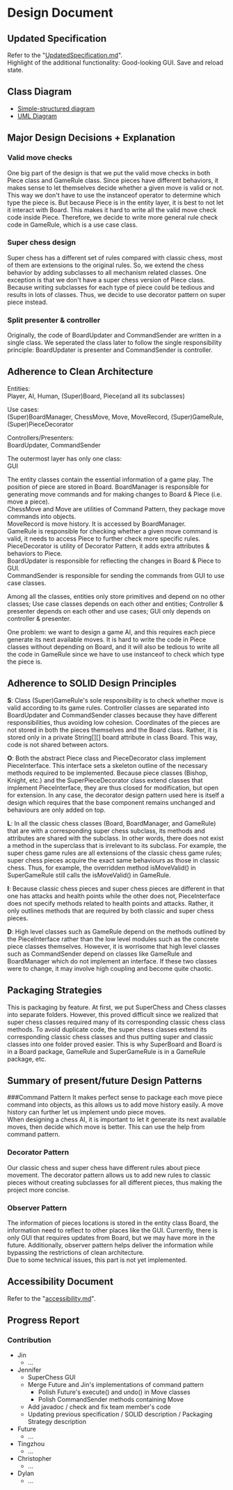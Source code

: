 # Design Document

## Updated Specification
Refer to the "[UpdatedSpecification.md](UpdatedSpecification.md)".  
Highlight of the additional functionality: Good-looking GUI. Save and reload state. 

## Class Diagram
- [Simple-structured diagram](Class_Diagram%20Mermaid.md)
- [UML Diagram](class%20diagram.uml)

## Major Design Decisions + Explanation
### Valid move checks
One big part of the design is that we put the valid move checks in both Piece class and GameRule class.
Since pieces have different behaviors, it makes sense to let themselves decide whether a given move is valid or not.
This way we don't have to use the instanceof operator to determine which type the piece is. But because Piece is in the entity 
layer, it is best to not let it interact with Board. This makes it hard to write all the valid move check code inside
Piece. Therefore, we decide to write more general rule check code in GameRule, which is a use case class.

### Super chess design
Super chess has a different set of rules compared with classic chess, most of them are extensions to the original rules.
So, we extend the chess behavior by adding subclasses to all mechanism related classes. One exception is that we don't 
have a super chess version of Piece class. Because writing subclasses for each type of piece could be tedious and results 
in lots of classes. Thus, we decide to use decorator pattern on super piece instead.

### Split presenter & controller
Originally, the code of BoardUpdater and CommandSender are written in a single class. We seperated the class
later to follow the single responsibility principle: BoardUpdater is presenter and CommandSender is controller.

## Adherence to Clean Architecture
Entities:\
Player, AI, Human, (Super)Board, Piece(and all its subclasses)

Use cases:\
(Super)BoardManager, ChessMove, Move, MoveRecord, (Super)GameRule, (Super)PieceDecorator

Controllers/Presenters:\
BoardUpdater, CommandSender

The outermost layer has only one class:\
GUI

The entity classes contain the essential information of a game play. The position of piece are stored in Board.
BoardManager is responsible for generating move commands and for making changes to Board & Piece (i.e. move a piece).\
ChessMove and Move are utilities of Command Pattern, they package move commands into objects.\
MoveRecord is move history. It is accessed by BoardManager.\
GameRule is responsible for checking whether a given move command is valid, it needs to access Piece to further check
more specific rules.\
PieceDecorator is utility of Decorator Pattern, it adds extra attributes & behaviors to Piece.\
BoardUpdater is responsible for reflecting the changes in Board & Piece to GUI.\
CommandSender is responsible for sending the commands from GUI to use case classes.

Among all the classes, entities only store primitives and depend on no other classes; Use case classes depends on each
other and entities; Controller & presenter depends on each other and use cases; GUI only depends on controller & 
presenter.

One problem: we want to design a game AI, and this requires each piece generate its next available moves. It is hard to 
write the code in Piece classes without depending on Board, and it will also be tedious to write all the code in 
GameRule since we have to use instanceof to check which type the piece is.



## Adherence to SOLID Design Principles
**S**: Class (Super)GameRule's sole responsibility is to check whether move is valid according to its game rules. 
Controller classes are separated into BoardUpdater and CommandSender classes because they have different 
responsibilities, thus avoiding low cohesion. Coordinates of the pieces are not stored in both the pieces themselves 
and the Board class. Rather, it is stored only in a private String[][] board attribute in class Board. This way, code is
not shared between actors.

**O**: Both the abstract Piece class and PieceDecorator class implement PieceInterface. This interface sets 
a skeleton outline of the necessary methods required to be implemented. Because piece classes (Bishop, Knight, etc.)
and the SuperPieceDecorator class extend classes that implement PieceInterface, they are thus closed for modification, 
but open for extension. In any case, the decorator design pattern used here is itself a design which requires that the 
base component remains unchanged and behaviours are only added on top.

**L**: In all the classic chess classes (Board, BoardManager, and GameRule) that are with a corresponding super chess 
subclass, its methods and attributes are shared with the subclass. In other words, there does not exist a method in the 
superclass that is irrelevant to its subclass. For example, the super chess game rules are all extensions of the classic
chess game rules; super chess pieces acquire the exact same behaviours as those in classic chess. Thus, for example, 
the overridden method isMoveValid() in SuperGameRule still calls the isMoveValid() in GameRule. 

**I**: Because classic chess pieces and super chess pieces are different in that one has attacks and health points 
while the other does not, PieceInterface does not specify methods related to health points and attacks. Rather, it only
outlines methods that are required by both classic and super chess pieces. 

**D**: High level classes such as GameRule depend on the methods outlined by the PieceInterface rather than 
the low level modules such as the concrete piece classes themselves. However, it is worrisome that high level classes
such as CommandSender depend on classes like GameRule and BoardManager which do not implement an interface. If these 
two classes were to change, it may involve high coupling and become quite chaotic.

## Packaging Strategies
This is packaging by feature. At first, we put SuperChess and Chess classes into separate folders. However, this proved
difficult since we realized that super chess classes required many of its corresponding classic chess class methods. To 
avoid duplicate code, the super chess classes extend its corresponding classic chess classes and thus putting super 
and classic classes into one folder proved easier. This is why SuperBoard and Board is in a Board package, GameRule and
SuperGameRule is in a GameRule package, etc.

## Summary of present/future Design Patterns 
###Command Pattern
It makes perfect sense to package each move piece command into objects, as this allows us to add move history easily.
A move history can further let us implement undo piece moves. \
When designing a chess AI, it is important to let it generate its next available moves, then decide which move is 
better. This can use the help from command pattern.

### Decorator Pattern
Our classic chess and super chess have different rules about piece movement. The decorator pattern allows us to add new
rules to classic pieces without creating subclasses for all different pieces, thus making the project more concise.

### Observer Pattern
The information of pieces locations is stored in the entity class Board, the information need to reflect to other places
like the GUI. Currently, there is only GUI that requires updates from Board, but we may have more in the future.
Additionally, observer pattern helps deliver the information while bypassing the restrictions of clean architecture.\
Due to some technical issues, this part is not yet implemented.

## Accessibility Document
Refer to the "[accessibility.md](accessibility.md)".

## Progress Report

### Contribution 

- Jin
    - ...
- Jennifer
    - SuperChess GUI
    - Merge Future and Jin's implementations of command pattern 
      - Polish Future's execute() and undo() in Move classes
      - Polish CommandSender methods containing Move
    - Add javadoc / check and fix team member's code 
    - Updating previous specification / SOLID description / Packaging Strategy description
- Future
    - ...
- Tingzhou
    - ...
- Christopher
    - ...
- Dylan
    - ...

